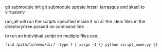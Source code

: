git submodule init
git submodule update
install tarrasque and skadi to virtualenv

run\_all will run the scripts specified inside it on all the .dem files in the directory/tree passed on command line

to run an individual script on multiple files use:

    find /path/to/demo/dir/ -type f | xargs -I {} python script_name.py {}
